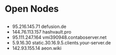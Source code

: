 # Open Nodes

##

* 95.216.145.71 defusion.de
* 144.76.113.157 hashvault.pro
* 95.111.247.164 vmi390948.contaboserver.net
* 5.9.16.30 static.30.16.9.5.clients.your-server.de
* 142.93.155.14 aeon.wiki
